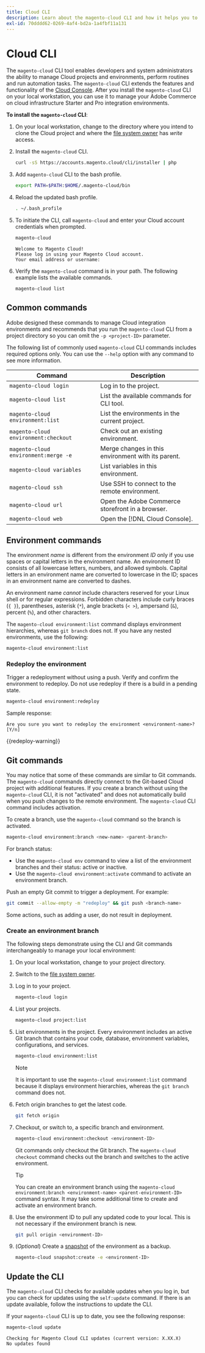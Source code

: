 ```yaml
---
title: Cloud CLI
description: Learn about the magento-cloud CLI and how it helps you to manage local development environments for your Adobe Commerce on cloud infrastructure project.
exl-id: 70dddd62-0269-4af4-bd2a-1a4fbf11a131
---
```


# Cloud CLI

The `magento-cloud` CLI tool enables developers and system administrators the ability to manage Cloud projects and environments, perform routines and run automation tasks. The `magento-cloud` CLI extends the features and functionality of the [Cloud Console](../../get-started/cloud-console.md). After you install the `magento-cloud` CLI on your local workstation, you can use it to manage your Adobe Commerce on cloud infrastructure Starter and Pro integration environments.

**To install the `magento-cloud` CLI**:

1. On your local workstation, change to the directory where you intend to clone the Cloud project and where the [file system owner](https://experienceleague.adobe.com/docs/commerce-operations/installation-guide/prerequisites/file-system/configure-permissions.html) has _write_ access.

1. Install the `magento-cloud` CLI.

   ```bash
   curl -sS https://accounts.magento.cloud/cli/installer | php
   ```

1. Add `magento-cloud` CLI to the bash profile.

   ```bash
   export PATH=$PATH:$HOME/.magento-cloud/bin
   ```

1. Reload the updated bash profile.

   ```bash
   . ~/.bash_profile
   ```

1. To initiate the CLI, call `magento-cloud` and enter your Cloud account credentials when prompted.

   ```bash
   magento-cloud
   ```

   ```terminal
   Welcome to Magento Cloud!
   Please log in using your Magento Cloud account.
   Your email address or username:
   ```

1. Verify the `magento-cloud` command is in your path. The following example lists the available commands.

   ```bash
   magento-cloud list
   ```

## Common commands

Adobe designed these commands to manage Cloud integration environments and recommends that you run the `magento-cloud` CLI from a project directory so you can omit the `-p <project-ID>` parameter.

The following list of commonly used `magento-cloud` CLI commands includes required options only. You can use the `--help` option with any command to see more information.

| Command                              | Description                                        |
| ------------------------------------ | -------------------------------------------------- |
| `magento-cloud login`                | Log in to the project.                             |
| `magento-cloud list`                 | List the available commands for CLI tool.          |
| `magento-cloud environment:list`     | List the environments in the current project.      |
| `magento-cloud environment:checkout` | Check out an existing environment.                 |
| `magento-cloud environment:merge -e` | Merge changes in this environment with its parent. |
| `magento-cloud variables`            | List variables in this environment.                |
| `magento-cloud ssh`                  | Use SSH to connect to the remote environment.      |
| `magento-cloud url`                  | Open the Adobe Commerce storefront in a browser.   |
| `magento-cloud web`                  | Open the [!DNL Cloud Console].                    |

## Environment commands

The environment _name_ is different from the environment _ID_ only if you use spaces or capital letters in the environment name. An environment ID consists of all lowercase letters, numbers, and allowed symbols. Capital letters in an environment name are converted to lowercase in the ID; spaces in an environment name are converted to dashes.

An environment name _cannot_ include characters reserved for your Linux shell or for regular expressions. Forbidden characters include curly braces (`{ }`), parentheses, asterisk (`*`), angle brackets (`< >`), ampersand (`&`), percent (`%`), and other characters.

The `magento-cloud environment:list` command displays environment hierarchies, whereas `git branch` does not. If you have any nested environments, use the following:

```bash
magento-cloud environment:list
```

### Redeploy the environment

Trigger a redeployment without using a push. Verify and confirm the environment to redeploy. Do not use redeploy if there is a build in a pending state.

```bash
magento-cloud environment:redeploy
```

Sample response:

```terminal
Are you sure you want to redeploy the environment <environment-name>? [Y/n]
```

{{redeploy-warning}}

## Git commands

You may notice that some of these commands are similar to Git commands. The `magento-cloud` commands directly connect to the Git-based Cloud project with additional features. If you create a branch without using the `magento-cloud` CLI, it is not "activated" and does not automatically build when you push changes to the remote environment. The `magento-cloud` CLI command includes activation.

To create a branch, use the `magento-cloud` command so the branch is activated.

```bash
magento-cloud environment:branch <new-name> <parent-branch>
```

For branch status:

-  Use the `magento-cloud env` command to view a list of the environment branches and their status: active or inactive.
-  Use the `magento-cloud environment:activate` command to activate an environment branch.

Push an empty Git commit to trigger a deployment. For example:

```bash
git commit --allow-empty -m "redeploy" && git push <branch-name>
```

Some actions, such as adding a user, do not result in deployment.

### Create an environment branch

The following steps demonstrate using the CLI and Git commands interchangeably to manage your local environment:

1. On your local workstation, change to your project directory.

1. Switch to the [file system owner](https://experienceleague.adobe.com/docs/commerce-operations/installation-guide/prerequisites/file-system/configure-permissions.html).

1. Log in to your project.

   ```bash
   magento-cloud login
   ```

1. List your projects.

   ```bash
   magento-cloud project:list
   ```

1. List environments in the project. Every environment includes an active Git branch that contains your code, database, environment variables, configurations, and services.

   ```bash
   magento-cloud environment:list
   ```

   >[!NOTE]
   >
   >It is important to use the `magento-cloud environment:list` command because it displays environment hierarchies, whereas the `git branch` command does not.

1. Fetch origin branches to get the latest code.

   ```bash
   git fetch origin
   ```

1. Checkout, or switch to, a specific branch and environment.

   ```bash
   magento-cloud environment:checkout <environment-ID>
   ```

   Git commands only checkout the Git branch. The `magento-cloud checkout` command checks out the branch and switches to the active environment.

   >[!TIP]
   >
   >You can create an environment branch using the `magento-cloud environment:branch <environment-name> <parent-environment-ID>` command syntax. It may take some additional time to create and activate an environment branch.

1. Use the environment ID to pull any updated code to your local. This is not necessary if the environment branch is new.

   ```bash
   git pull origin <environment-ID>
   ```

1. (_Optional_) Create a [snapshot](../storage/snapshots.md) of the environment as a backup.

   ```bash
   magento-cloud snapshot:create -e <environment-ID>
   ```

## Update the CLI

The `magento-cloud` CLI checks for available updates when you log in, but you can check for updates using the `self:update` command. If there is an update available, follow the instructions to update the CLI.

If your `magento-cloud` CLI is up to date, you see the following response:

```bash
magento-cloud update
```

```terminal
Checking for Magento Cloud CLI updates (current version: X.XX.X)
No updates found
```
